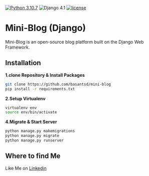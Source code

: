 [![Python 3.10.7](https://img.shields.io/badge/python-3.10.7-yellow.svg)](https://www.python.org/downloads/release/python-3107/)
![Django 4.1](https://img.shields.io/badge/Django-4.1.3-green.svg)
[![license](https://img.shields.io/github/license/DAVFoundation/captain-n3m0.svg?style=flat-square)](https://github.com/basantsd/mini-blog/blob/main/LICENSE)

# Mini-Blog (Django)
Mini-Blog is an open-source blog platform built on the Django Web Framework.


## Installation

**1.clone Repository & Install Packages**
```sh
git clone https://github.com/basantsd/mini-blog
pip install -r requirements.txt
```
**2.Setup Virtualenv**
```sh
virtualenv env
source env/bin/activate
```

**4.Migrate & Start Server**
```sh
python manage.py makemigrations
python manage.py migrate
python manage.py runserver
```

## Where to find Me
Like Me on [Linkedin](https://www.linkedin.com/in/basant-singh-dobal-7353a2186/)
